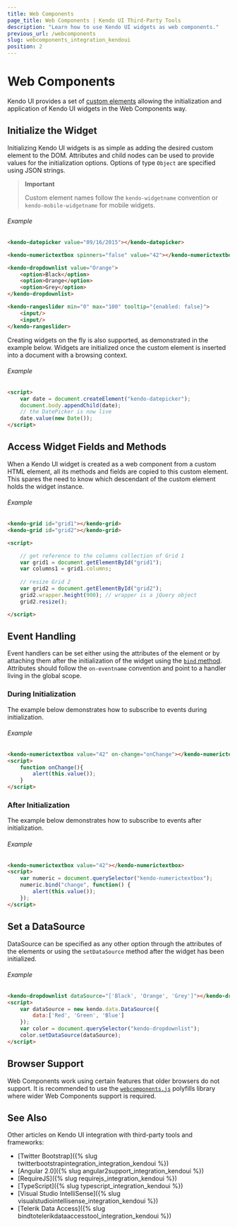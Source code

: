 ```yaml
---
title: Web Components
page_title: Web Components | Kendo UI Third-Party Tools
description: "Learn how to use Kendo UI widgets as web components."
previous_url: /webcomponents
slug: webcomponents_integration_kendoui
position: 2
---
```


# Web Components

Kendo UI provides a set of [custom elements](http://w3c.github.io/webcomponents/spec/custom/) allowing the initialization and application of Kendo UI widgets in the Web Components way.

## Initialize the Widget

Initializing Kendo UI widgets is as simple as adding the desired custom element to the DOM. Attributes and child nodes can be used to provide values for the initialization options. Options of type `Object` are specified using JSON strings.

> **Important**
>
> Custom element names follow the `kendo-widgetname` convention or `kendo-mobile-widgetname` for mobile widgets.

###### Example

```html
<kendo-datepicker value="09/16/2015"></kendo-datepicker>

<kendo-numerictextbox spinners="false" value="42"></kendo-numerictextbox>

<kendo-dropdownlist value="Orange">
    <option>Black</option>
    <option>Orange</option>
    <option>Grey</option>
</kendo-dropdownlist>

<kendo-rangeslider min="0" max="100" tooltip="{enabled: false}">
    <input/>
    <input/>
</kendo-rangeslider>
```

Creating widgets on the fly is also supported, as demonstrated in the example below. Widgets are initialized once the custom element is inserted into a document with a browsing context.

###### Example

```html
<script>
    var date = document.createElement("kendo-datepicker");
    document.body.appendChild(date);
    // the DatePicker is now live
    date.value(new Date());
</script>
```

## Access Widget Fields and Methods

When a Kendo UI widget is created as a web component from a custom HTML element, all its methods and fields are copied to this custom element. This spares the need to know which descendant of the custom element holds the widget instance.

###### Example

```html
<kendo-grid id="grid1"></kendo-grid>
<kendo-grid id="grid2"></kendo-grid>

<script>

    // get reference to the columns collection of Grid 1
    var grid1 = document.getElementById("grid1");
    var columns1 = grid1.columns;
    
    // resize Grid 2
    var grid2 = document.getElementById("grid2");
    grid2.wrapper.height(900); // wrapper is a jQuery object
    grid2.resize();

</script>
```

## Event Handling

Event handlers can be set either using the attributes of the element or by attaching them after the initialization of the widget using the  [`bind` method](api/javascript/ui/widget#methods-bind).  Attributes should follow the `on-eventname` convention and point to a handler living in the global scope.

### During Initialization

The example below demonstrates how to subscribe to events during initialization.

###### Example

```html
<kendo-numerictextbox value="42" on-change="onChange"></kendo-numerictextbox>
<script>
    function onChange(){
        alert(this.value());
    }
</script>
```

### After Initialization

The example below demonstrates how to subscribe to events after initialization.

###### Example

```html
<kendo-numerictextbox value="42"></kendo-numerictextbox>
<script>
    var numeric = document.querySelector("kendo-numerictextbox");
    numeric.bind("change", function() {
        alert(this.value());
    });
</script>
```

## Set a DataSource

DataSource can be specified as any other option through the attributes of the elements or using the `setDataSource` method after the widget has been initialized.

###### Example

```html
<kendo-dropdownlist dataSource="['Black', 'Orange', 'Grey']"></kendo-dropdownlist>
<script>
    var dataSource = new kendo.data.DataSource({
        data:['Red', 'Green', 'Blue']
    });
    var color = document.querySelector("kendo-dropdownlist");
    color.setDataSource(dataSource);
</script>
```

## Browser Support

Web Components work using certain features that older browsers do not support. It is recommended to use the [`webcomponents.js`](http://webcomponents.org/polyfills/) polyfills library where wider Web Components support is required.

## See Also

Other articles on Kendo UI integration with third-party tools and frameworks:

* [Twitter Bootstrap]({% slug twitterbootstrapintegration_integration_kendoui %})
* [Angular 2.0]({% slug angular2support_integration_kendoui %})
* [RequireJS]({% slug requirejs_integration_kendoui %})
* [TypeScript]({% slug typescript_integration_kendoui %})
* [Visual Studio IntelliSense]({% slug visualstudiointellisense_integration_kendoui %})
* [Telerik Data Access]({% slug bindtotelerikdataaccesstool_integration_kendoui %})
